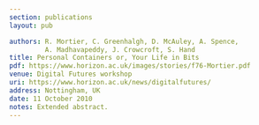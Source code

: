 ```yaml
---
section: publications
layout: pub

authors: R. Mortier, C. Greenhalgh, D. McAuley, A. Spence,
         A. Madhavapeddy, J. Crowcroft, S. Hand 
title: Personal Containers or, Your Life in Bits
pdf: https://www.horizon.ac.uk/images/stories/f76-Mortier.pdf
venue: Digital Futures workshop
uri: https://www.horizon.ac.uk/news/digitalfutures/
address: Nottingham, UK
date: 11 October 2010
notes: Extended abstract.
---
```



